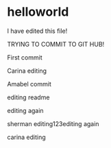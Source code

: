 # helloworld

I have edited this file!

TRYING TO COMMIT TO GIT HUB!

First commit

Carina editing

Amabel commit

editing readme

editing again

sherman editing123editing again

carina editing
